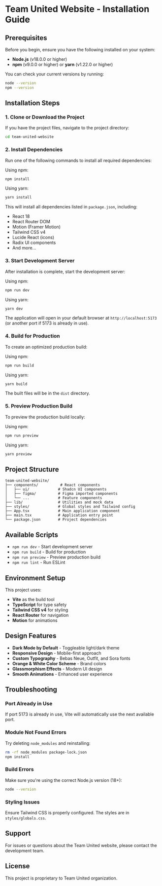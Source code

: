 # Team United Website - Installation Guide

## Prerequisites

Before you begin, ensure you have the following installed on your system:

- **Node.js** (v18.0.0 or higher)
- **npm** (v9.0.0 or higher) or **yarn** (v1.22.0 or higher)

You can check your current versions by running:
```bash
node --version
npm --version
```

## Installation Steps

### 1. Clone or Download the Project

If you have the project files, navigate to the project directory:
```bash
cd team-united-website
```

### 2. Install Dependencies

Run one of the following commands to install all required dependencies:

Using npm:
```bash
npm install
```

Using yarn:
```bash
yarn install
```

This will install all dependencies listed in `package.json`, including:
- React 18
- React Router DOM
- Motion (Framer Motion)
- Tailwind CSS v4
- Lucide React (icons)
- Radix UI components
- And more...

### 3. Start Development Server

After installation is complete, start the development server:

Using npm:
```bash
npm run dev
```

Using yarn:
```bash
yarn dev
```

The application will open in your default browser at `http://localhost:5173` (or another port if 5173 is already in use).

### 4. Build for Production

To create an optimized production build:

Using npm:
```bash
npm run build
```

Using yarn:
```bash
yarn build
```

The built files will be in the `dist` directory.

### 5. Preview Production Build

To preview the production build locally:

Using npm:
```bash
npm run preview
```

Using yarn:
```bash
yarn preview
```

## Project Structure

```
team-united-website/
├── components/          # React components
│   ├── ui/             # Shadcn UI components
│   ├── figma/          # Figma imported components
│   └── ...             # Feature components
├── lib/                # Utilities and mock data
├── styles/             # Global styles and Tailwind config
├── App.tsx             # Main application component
├── main.tsx            # Application entry point
└── package.json        # Project dependencies
```

## Available Scripts

- `npm run dev` - Start development server
- `npm run build` - Build for production
- `npm run preview` - Preview production build
- `npm run lint` - Run ESLint

## Environment Setup

This project uses:
- **Vite** as the build tool
- **TypeScript** for type safety
- **Tailwind CSS v4** for styling
- **React Router** for navigation
- **Motion** for animations

## Design Features

- **Dark Mode by Default** - Toggleable light/dark theme
- **Responsive Design** - Mobile-first approach
- **Custom Typography** - Bebas Neue, Outfit, and Sora fonts
- **Orange & White Color Scheme** - Brand colors
- **Glassmorphism Effects** - Modern UI design
- **Smooth Animations** - Enhanced user experience

## Troubleshooting

### Port Already in Use
If port 5173 is already in use, Vite will automatically use the next available port.

### Module Not Found Errors
Try deleting `node_modules` and reinstalling:
```bash
rm -rf node_modules package-lock.json
npm install
```

### Build Errors
Make sure you're using the correct Node.js version (18+):
```bash
node --version
```

### Styling Issues
Ensure Tailwind CSS is properly configured. The styles are in `styles/globals.css`.

## Support

For issues or questions about the Team United website, please contact the development team.

## License

This project is proprietary to Team United organization.
